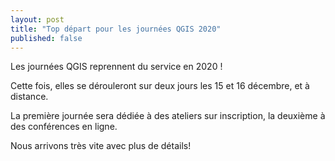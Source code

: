 ```yaml
---
layout: post
title: "Top départ pour les journées QGIS 2020"
published: false
---
```


Les journées QGIS reprennent du service en 2020 !

Cette fois, elles se dérouleront sur deux jours les 15 et 16 décembre, et à distance. 

La première journée sera dédiée à des ateliers sur inscription, la deuxième à des conférences en ligne. 

Nous arrivons très vite avec plus de détails!

